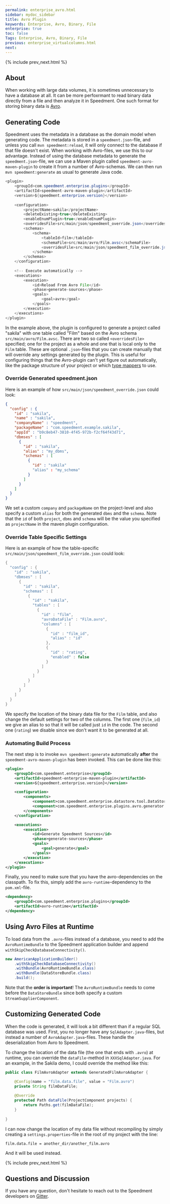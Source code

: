 ```yaml
---
permalink: enterprise_avro.html
sidebar: mydoc_sidebar
title: Avro Plugin
keywords: Enterprise, Avro, Binary, File
enterprise: true
toc: false
Tags: Enterprise, Avro, Binary, File
previous: enterprise_virtualcolumns.html
next:
---
```


{% include prev_next.html %}

## About
When working with large data volumes, it is sometimes unnecessary to have a database at all. It can be more perfoxrmant to read binary data directly from a file and then analyze it in Speedment. One such format for storing binary data is [Avro](https://avro.apache.org/).

## Generating Code
Speedment uses the metadata in a database as the domain model when generating code. The metadata is stored in a `speedment.json`-file, and unless you call `mvn speedment:reload`, it will only connect to the database if that file doesn't exist. When working with Avro-files, we use this to our advantage. Instead of using the database metadata to generate the `speedment.json`-file, we can use a Maven plugin called `speedment-avro-maven-plugin` to create it from a number of Avro-schemas. We can then run `mvn speedment:generate` as usual to generate Java code.

```java
<plugin>
    <groupId>com.speedment.enterprise.plugins</groupId>
    <artifactId>speedment-avro-maven-plugin</artifactId>
    <version>${speedment.enterprise.version}</version>
    
    <configuration>
        <projectName>sakila</projectName>
        <deleteExisting>true</deleteExisting>
        <enableEnumPlugin>true</enableEnumPlugin>
        <overridesFile>src/main/json/speedment_override.json</overridesFile>
        <schemas>
            <schema>
                <tableId>film</tableId>
                <schemaFile>src/main/avro/Film.avsc</schemaFile>
                <overridesFile>src/main/json/speedment_film_override.json</overridesFile>
            </schema>
        </schemas>
    </configuration>
    
    <!-- Execute automatically -->
    <executions>
        <execution>
            <id>Reload From Avro File</id>
            <phase>generate-sources</phase>
            <goals>
                <goal>avro</goal>
            </goals>
        </execution>
    </executions>
</plugin>
```

In the example above, the plugin is configured to generate a project called "sakila" with one table called "Film" based on the Avro schema `src/main/avro/Film.avsc`. There are two so called `<overridesFile>` specified; one for the project as a whole and one that is local only to the `Film` table. These are optional `.json`-files that you can create manually that will override any settings generated by the plugin. This is useful for configuring things that the Avro-plugin can't yet figure out automatically, like the package structure of your project or which [type mappers](https://speedment.github.io/speedment-doc/maven.html#adding-a-type-mapper) to use.

### Override Generated speedment.json
Here is an example of how `src/main/json/speedment_override.json` could look:

```json
{
  "config" : {
    "id" : "sakila",
    "name" : "sakila",
    "companyName" : "speedment",
    "packageName" : "com.speedment.example.sakila",
    "appId" : "b9c8eb47-3810-4f45-972b-f2cf64f43d71",
    "dbmses" : [
      {
        "id" : "sakila",
        "alias" : "my_dbms",
        "schemas" : [
          {
            "id" : "sakila"
            "alias" : "my_schema"
          }
        ]
      }
    ]
  }
}
```

We set a custom `company` and `packageName` on the project-level and also specify a custom `alias` for both the generated `dbms` and the `schema`. Note that the `id` of both `project`, `dbms` and `schema` will be the value you specified as `projectName` in the maven plugin configuration.

### Override Table Specific Settings
Here is an example of how the table-specific `src/main/json/speedment_film_override.json` could look:

```java
{
  "config" : {
    "id" : "sakila",
    "dbmses" : [
      {
        "id" : "sakila",
        "schemas" : [
          {
            "id" : "sakila",
            "tables" : [
              {
                "id" : "film",
                "avroDataFile" : "Film.avro",
                "columns" : [
                  {
                    "id" : "film_id",
                    "alias" : "id"
                  },
                  {
                    "id" : "rating",
                    "enabled" : false
                  }
                ]
              }
            ]
          }
        ]
      }
    ]
  }
}
```

We specify the location of the binary data file for the `Film` table, and also change the default settings for two of the columns. The first one (`film_id`) we give an alias to so that it will be called just `id` in the code. The second one (`rating`) we disable since we don't want it to be generated at all.

### Automating Build Process
The next step is to invoke `mvn speedment:generate` automatically **after** the `speedment-avro-maven-plugin` has been invoked. This can be done like this:

```xml
<plugin>
    <groupId>com.speedment.enterprise</groupId>
    <artifactId>speedment-enterprise-maven-plugin</artifactId>
    <version>${speedment.enterprise.version}</version>

    <configuration>
        <components>
            <component>com.speedment.enterprise.datastore.tool.DataStoreToolBundle</component>
            <component>com.speedment.enterprise.plugins.avro.generator.AvroGeneratorBundle</component>
        </components>
    </configuration>

    <executions>
        <execution>
            <id>Generate Speedment Sources</id>
            <phase>generate-sources</phase>
            <goals>
                <goal>generate</goal>
            </goals>
        </execution>
    </executions>
</plugin>
```

Finally, you need to make sure that you have the avro-dependencies on the classpath. To fix this, simply add the `avro-runtime`-dependency to the `pom.xml`-file.

```xml
<dependency>
    <groupId>com.speedment.enterprise.plugins</groupId>
    <artifactId>avro-runtime</artifactId>
</dependency>
```

## Using Avro Files at Runtime
To load data from the `.avro`-files instead of a database, you need to add the `AvroRuntimeBundle` to the Speedment application builder and append `withSkipCheckDatabaseConnectivity()`.

```java
new AmericanApplicationBuilder()
    .withSkipCheckDatabaseConnectivity()
    .withBundle(AvroRuntimeBundle.class)
    .withBundle(DataStoreBundle.class)
    .build();
```

Note that the **order is important**! The `AvroRuntimeBundle` needs to come before the `DataStoreBundle` since both specify a custom `StreamSupplierComponent`.

## Customizing Generated Code
When the code is generated, it will look a bit different than if a regular SQL database was used. First, you no longer have any `SqlAdapter.java`-files, but instead a number of `AvroAdapter.java`-files. These handle the deserialization from Avro to Speedment.

To change the location of the data file (the one that ends with `.avro`) at runtime, you can override the `dataFile`-method in `XXXSqlAdapter.java`. For an example, in the Sakila demo, I could override the method like this:

```java
public class FilmAvroAdapter extends GeneratedFilmAvroAdapter {

    @Config(name = "film.data.file", value = "Film.avro")
    private String filmDataFile;
    
    @Override
    protected Path dataFile(ProjectComponent projects) {
        return Paths.get(filmDataFile);
    }
    
}
```

I can now change the location of my data file without recompiling by simply creating a `settings.properties`-file in the root of my project with the line:

```properties
film.data.file = another_dir/another_film.avro
```

And it will be used instead.

{% include prev_next.html %}

## Questions and Discussion
If you have any question, don't hesitate to reach out to the Speedment developers on [Gitter](https://gitter.im/speedment/speedment).
